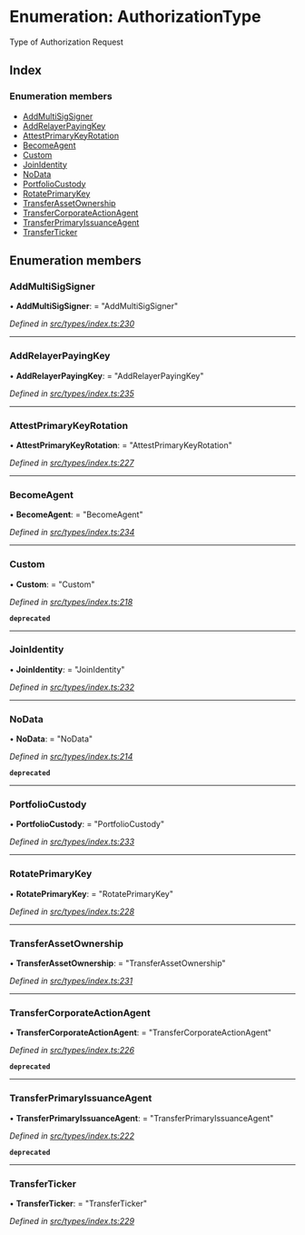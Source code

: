 # Enumeration: AuthorizationType

Type of Authorization Request

## Index

### Enumeration members

* [AddMultiSigSigner](authorizationtype.md#addmultisigsigner)
* [AddRelayerPayingKey](authorizationtype.md#addrelayerpayingkey)
* [AttestPrimaryKeyRotation](authorizationtype.md#attestprimarykeyrotation)
* [BecomeAgent](authorizationtype.md#becomeagent)
* [Custom](authorizationtype.md#custom)
* [JoinIdentity](authorizationtype.md#joinidentity)
* [NoData](authorizationtype.md#nodata)
* [PortfolioCustody](authorizationtype.md#portfoliocustody)
* [RotatePrimaryKey](authorizationtype.md#rotateprimarykey)
* [TransferAssetOwnership](authorizationtype.md#transferassetownership)
* [TransferCorporateActionAgent](authorizationtype.md#transfercorporateactionagent)
* [TransferPrimaryIssuanceAgent](authorizationtype.md#transferprimaryissuanceagent)
* [TransferTicker](authorizationtype.md#transferticker)

## Enumeration members

###  AddMultiSigSigner

• **AddMultiSigSigner**: = "AddMultiSigSigner"

*Defined in [src/types/index.ts:230](https://github.com/PolymathNetwork/polymesh-sdk/blob/959efb76/src/types/index.ts#L230)*

___

###  AddRelayerPayingKey

• **AddRelayerPayingKey**: = "AddRelayerPayingKey"

*Defined in [src/types/index.ts:235](https://github.com/PolymathNetwork/polymesh-sdk/blob/959efb76/src/types/index.ts#L235)*

___

###  AttestPrimaryKeyRotation

• **AttestPrimaryKeyRotation**: = "AttestPrimaryKeyRotation"

*Defined in [src/types/index.ts:227](https://github.com/PolymathNetwork/polymesh-sdk/blob/959efb76/src/types/index.ts#L227)*

___

###  BecomeAgent

• **BecomeAgent**: = "BecomeAgent"

*Defined in [src/types/index.ts:234](https://github.com/PolymathNetwork/polymesh-sdk/blob/959efb76/src/types/index.ts#L234)*

___

###  Custom

• **Custom**: = "Custom"

*Defined in [src/types/index.ts:218](https://github.com/PolymathNetwork/polymesh-sdk/blob/959efb76/src/types/index.ts#L218)*

**`deprecated`** 

___

###  JoinIdentity

• **JoinIdentity**: = "JoinIdentity"

*Defined in [src/types/index.ts:232](https://github.com/PolymathNetwork/polymesh-sdk/blob/959efb76/src/types/index.ts#L232)*

___

###  NoData

• **NoData**: = "NoData"

*Defined in [src/types/index.ts:214](https://github.com/PolymathNetwork/polymesh-sdk/blob/959efb76/src/types/index.ts#L214)*

**`deprecated`** 

___

###  PortfolioCustody

• **PortfolioCustody**: = "PortfolioCustody"

*Defined in [src/types/index.ts:233](https://github.com/PolymathNetwork/polymesh-sdk/blob/959efb76/src/types/index.ts#L233)*

___

###  RotatePrimaryKey

• **RotatePrimaryKey**: = "RotatePrimaryKey"

*Defined in [src/types/index.ts:228](https://github.com/PolymathNetwork/polymesh-sdk/blob/959efb76/src/types/index.ts#L228)*

___

###  TransferAssetOwnership

• **TransferAssetOwnership**: = "TransferAssetOwnership"

*Defined in [src/types/index.ts:231](https://github.com/PolymathNetwork/polymesh-sdk/blob/959efb76/src/types/index.ts#L231)*

___

###  TransferCorporateActionAgent

• **TransferCorporateActionAgent**: = "TransferCorporateActionAgent"

*Defined in [src/types/index.ts:226](https://github.com/PolymathNetwork/polymesh-sdk/blob/959efb76/src/types/index.ts#L226)*

**`deprecated`** 

___

###  TransferPrimaryIssuanceAgent

• **TransferPrimaryIssuanceAgent**: = "TransferPrimaryIssuanceAgent"

*Defined in [src/types/index.ts:222](https://github.com/PolymathNetwork/polymesh-sdk/blob/959efb76/src/types/index.ts#L222)*

**`deprecated`** 

___

###  TransferTicker

• **TransferTicker**: = "TransferTicker"

*Defined in [src/types/index.ts:229](https://github.com/PolymathNetwork/polymesh-sdk/blob/959efb76/src/types/index.ts#L229)*
